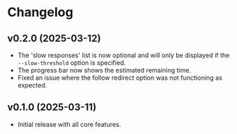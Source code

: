 # Changelog

## v0.2.0 (2025-03-12)

- The 'slow responses' list is now optional and will only be displayed if the
  `--slow-threshold` option is specified.
- The progress bar now shows the estimated remaining time.
- Fixed an issue where the follow redirect option was not functioning as expected.

## v0.1.0 (2025-03-11)

- Initial release with all core features.